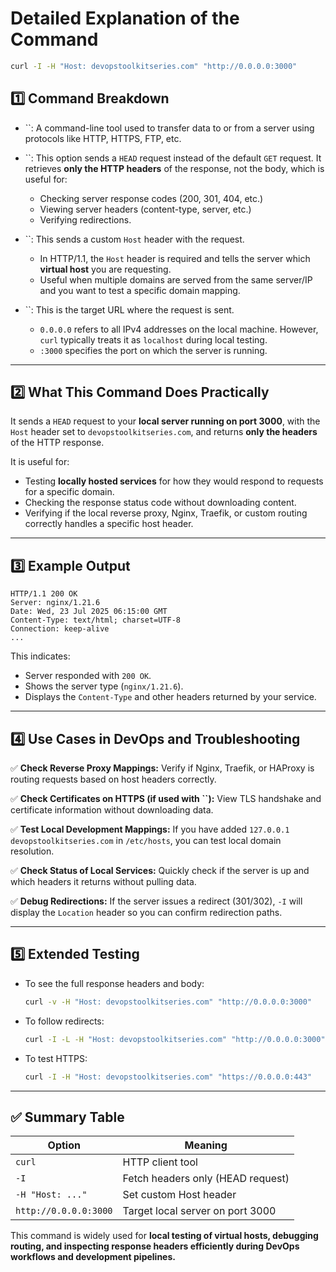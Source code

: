 # Detailed Explanation of the Command

```bash
curl -I -H "Host: devopstoolkitseries.com" "http://0.0.0.0:3000"
```

## 1️⃣ Command Breakdown

- ``: A command-line tool used to transfer data to or from a server using protocols like HTTP, HTTPS, FTP, etc.

- ``: This option sends a `HEAD` request instead of the default `GET` request. It retrieves **only the HTTP headers** of the response, not the body, which is useful for:

  - Checking server response codes (200, 301, 404, etc.)
  - Viewing server headers (content-type, server, etc.)
  - Verifying redirections.

- ``: This sends a custom `Host` header with the request.

  - In HTTP/1.1, the `Host` header is required and tells the server which **virtual host** you are requesting.
  - Useful when multiple domains are served from the same server/IP and you want to test a specific domain mapping.

- ``: This is the target URL where the request is sent.

  - `0.0.0.0` refers to all IPv4 addresses on the local machine. However, `curl` typically treats it as `localhost` during local testing.
  - `:3000` specifies the port on which the server is running.

---

## 2️⃣ What This Command Does Practically

It sends a `HEAD` request to your **local server running on port 3000**, with the `Host` header set to `devopstoolkitseries.com`, and returns **only the headers** of the HTTP response.

It is useful for:

- Testing **locally hosted services** for how they would respond to requests for a specific domain.
- Checking the response status code without downloading content.
- Verifying if the local reverse proxy, Nginx, Traefik, or custom routing correctly handles a specific host header.

---

## 3️⃣ Example Output

```http
HTTP/1.1 200 OK
Server: nginx/1.21.6
Date: Wed, 23 Jul 2025 06:15:00 GMT
Content-Type: text/html; charset=UTF-8
Connection: keep-alive
...
```

This indicates:

- Server responded with `200 OK`.
- Shows the server type (`nginx/1.21.6`).
- Displays the `Content-Type` and other headers returned by your service.

---

## 4️⃣ Use Cases in DevOps and Troubleshooting

✅ **Check Reverse Proxy Mappings:** Verify if Nginx, Traefik, or HAProxy is routing requests based on host headers correctly.

✅ **Check Certificates on HTTPS (if used with **``**):** View TLS handshake and certificate information without downloading data.

✅ **Test Local Development Mappings:** If you have added `127.0.0.1 devopstoolkitseries.com` in `/etc/hosts`, you can test local domain resolution.

✅ **Check Status of Local Services:** Quickly check if the server is up and which headers it returns without pulling data.

✅ **Debug Redirections:** If the server issues a redirect (301/302), `-I` will display the `Location` header so you can confirm redirection paths.

---

## 5️⃣ Extended Testing

- To see the full response headers and body:

  ```bash
  curl -v -H "Host: devopstoolkitseries.com" "http://0.0.0.0:3000"
  ```

- To follow redirects:

  ```bash
  curl -I -L -H "Host: devopstoolkitseries.com" "http://0.0.0.0:3000"
  ```

- To test HTTPS:

  ```bash
  curl -I -H "Host: devopstoolkitseries.com" "https://0.0.0.0:443"
  ```

---

## ✅ Summary Table

| Option                | Meaning                           |
| --------------------- | --------------------------------- |
| `curl`                | HTTP client tool                  |
| `-I`                  | Fetch headers only (HEAD request) |
| `-H "Host: ..."`      | Set custom Host header            |
| `http://0.0.0.0:3000` | Target local server on port 3000  |

This command is widely used for **local testing of virtual hosts, debugging routing, and inspecting response headers efficiently during DevOps workflows and development pipelines.**

